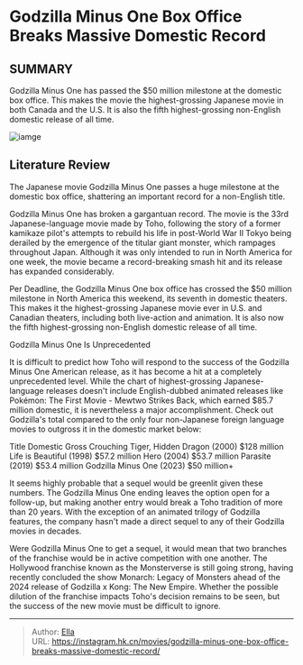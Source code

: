 # Godzilla Minus One Box Office Breaks Massive Domestic Record


## SUMMARY 



  Godzilla Minus One has passed the $50 million milestone at the domestic box office.   This makes the movie the highest-grossing Japanese movie in both Canada and the U.S.   It is also the fifth highest-grossing non-English domestic release of all time.  

![iamge](https://static1.srcdn.com/wordpress/wp-content/uploads/2024/01/a-distraught-soldier-listening-to-his-radio-in-godzilla-minus-one.jpg)

## Literature Review

The Japanese movie Godzilla Minus One passes a huge milestone at the domestic box office, shattering an important record for a non-English title.




Godzilla Minus One has broken a gargantuan record. The movie is the 33rd Japanese-language movie made by Toho, following the story of a former kamikaze pilot&#39;s attempts to rebuild his life in post-World War II Tokyo being derailed by the emergence of the titular giant monster, which rampages throughout Japan. Although it was only intended to run in North America for one week, the movie became a record-breaking smash hit and its release has expanded considerably.




Per Deadline, the Godzilla Minus One box office has crossed the $50 million milestone in North America this weekend, its seventh in domestic theaters. This makes it the highest-grossing Japanese movie ever in U.S. and Canadian theaters, including both live-action and animation. It is also now the fifth highest-grossing non-English domestic release of all time.


 Godzilla Minus One Is Unprecedented 
          

It is difficult to predict how Toho will respond to the success of the Godzilla Minus One American release, as it has become a hit at a completely unprecedented level. While the chart of highest-grossing Japanese-language releases doesn&#39;t include English-dubbed animated releases like Pokémon: The First Movie - Mewtwo Strikes Back, which earned $85.7 million domestic, it is nevertheless a major accomplishment. Check out Godzilla&#39;s total compared to the only four non-Japanese foreign language movies to outgross it in the domestic market below:




 Title  Domestic Gross   Crouching Tiger, Hidden Dragon (2000)  $128 million   Life is Beautiful (1998)  $57.2 million   Hero (2004)  $53.7 million   Parasite (2019)  $53.4 million   Godzilla Minus One (2023)  $50 million&#43;   



It seems highly probable that a sequel would be greenlit given these numbers. The Godzilla Minus One ending leaves the option open for a follow-up, but making another entry would break a Toho tradition of more than 20 years. With the exception of an animated trilogy of Godzilla features, the company hasn&#39;t made a direct sequel to any of their Godzilla movies in decades.

Were Godzilla Minus One to get a sequel, it would mean that two branches of the franchise would be in active competition with one another. The Hollywood franchise known as the Monsterverse is still going strong, having recently concluded the show Monarch: Legacy of Monsters ahead of the 2024 release of Godzilla x Kong: The New Empire. Whether the possible dilution of the franchise impacts Toho&#39;s decision remains to be seen, but the success of the new movie must be difficult to ignore.






---

> Author: [Ella](https://instagram.hk.cn/)  
> URL: https://instagram.hk.cn/movies/godzilla-minus-one-box-office-breaks-massive-domestic-record/  

